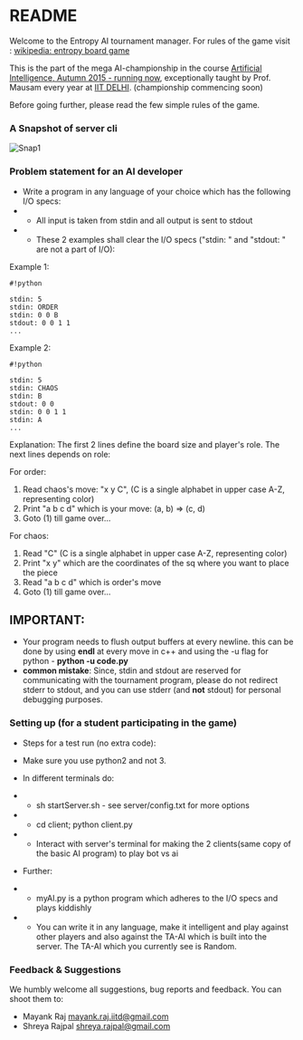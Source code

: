 # README #

Welcome to the Entropy AI tournament manager. 
For rules of the game visit : [wikipedia: entropy board game](https://en.wikipedia.org/wiki/Entropy_(1977_board_game))

This is the part of the mega AI-championship in the course [Artificial Intelligence, Autumn 2015 - running now](http://www.cse.iitd.ac.in/~mausam/courses/csl333/autumn2015/), exceptionally taught by Prof. Mausam every year at [IIT DELHI](http://www.iitd.ac.in). (championship commencing soon)

Before going further, please read the few simple rules of the game.

### A Snapshot of server cli ###
![Snap1](https://dl.dropboxusercontent.com/u/35429234/Screen%20Shot%202015-08-25%20at%204.05.03%20am.png)

### Problem statement for an AI developer ###
* Write a program in any language of your choice which has the following I/O specs:
* * All input is taken from stdin and all output is sent to stdout
* * These 2 examples shall clear the I/O specs ("stdin: " and "stdout: " are not a part of I/O):


Example 1:

```
#!python

stdin: 5
stdin: ORDER
stdin: 0 0 B
stdout: 0 0 1 1 
...

```

Example 2:

```
#!python

stdin: 5
stdin: CHAOS
stdin: B
stdout: 0 0
stdin: 0 0 1 1
stdin: A 
...

```

Explanation:
The first 2 lines define the board size and player's role.
The next lines depends on role:

For order:

1. Read chaos's move: "x y C", (C is a single alphabet in upper case A-Z, representing color)
1. Print "a b c d" which is your move: (a, b) => (c, d)
1. Goto (1) till game over...

For chaos: 

1. Read "C" (C is a single alphabet in upper case A-Z, representing color)
1. Print "x y" which are the coordinates of the sq where you want to place the piece
1. Read "a b c d" which is order's move
1. Goto (1) till game over...


## **IMPORTANT:** ##
* Your program needs to flush output buffers at every newline. this can be done by using **endl** at every move in c++ and using the -u flag for python - **python -u code.py**
* **common mistake**: Since, stdin and stdout are reserved for communicating with the tournament program, please do not redirect stderr to stdout, and you can use stderr (and **not** stdout) for personal debugging purposes.

### Setting up (for a student participating in the game) ###

* Steps for a test run (no extra code):
* Make sure you use python2 and not 3.
* In different terminals do:
* * sh startServer.sh - see server/config.txt for more options
* * cd client; python client.py 
* * Interact with server's terminal for making the 2 clients(same copy of the basic AI program) to play bot vs ai

* Further:
* * myAI.py is a python program which adheres to the I/O specs and plays kiddishly
* * You can write it in any language, make it intelligent and play against other players and also against the TA-AI which is built into the server. The TA-AI which you currently see is Random.


### Feedback & Suggestions ###
We humbly welcome all suggestions, bug reports and feedback. You can shoot them to:

* Mayank Raj <mayank.raj.iitd@gmail.com>
* Shreya Rajpal <shreya.rajpal@gmail.com>
